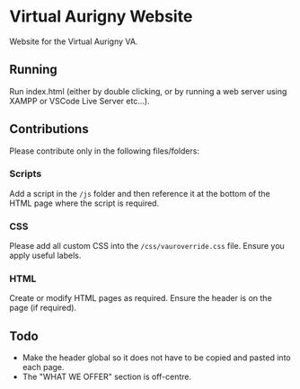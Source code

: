 # Virtual Aurigny Website

Website for the Virtual Aurigny VA.

## Running

Run index.html (either by double clicking, or by running a web server using XAMPP or VSCode Live Server etc...).

## Contributions

Please contribute only in the following files/folders:

### Scripts

Add a script in the `/js` folder and then reference it at the bottom of the HTML page where the script is required.

### CSS

Please add all custom CSS into the `/css/vauroverride.css` file. Ensure you apply useful labels.

### HTML

Create or modify HTML pages as required. Ensure the header is on the page (if required).

## Todo

- Make the header global so it does not have to be copied and pasted into each page.
- The "WHAT WE OFFER" section is off-centre.
